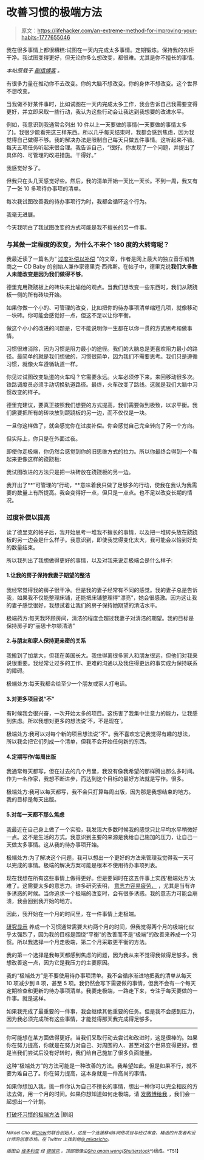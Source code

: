 # 改善习惯的极端方法

> 原文：<https://lifehacker.com/an-extreme-method-for-improving-your-habits-1777655046>

我在很多事情上都很糟糕:试图在一天内完成太多事情。定期锻炼。保持我的衣柜干净。我试图变得更好，但无论你多么想改变，都很难。尤其是你不擅长的事情。



*本帖原载于* [*剧组博客*](http://blog.crew.co/how-to-become-ok/) *。*

有很多力量在推动你不去改变。你的大脑不想改变。你的身体不想改变。这个世界不想改变。

当我做不好某件事时，比如试图在一天内完成太多工作，我会告诉自己我需要变得更好，并立即采取一些行动，我认为这些行动会让我达到我想要的改进水平。

例如，我意识到我通常会列出 10 件以上一天要做的事情(一天要做的事情太多了)。我很少能看完这三样东西。所以几乎每天结束时，我都会感到焦虑，因为我觉得自己做得不够。我的解决办法是限制自己每天只做五件事情。这听起来不错。每天五项任务听起来很合理。我告诉自己，“很好。你发现了一个问题，并提出了具体的、可管理的改进措施。干得好。”

我感觉好多了。

但我只在头几天感觉好些。然后，我的清单开始一天比一天长。不到一周，我又有了一张 10 多项待办事项的清单。

每次我试图改善我的待办事项行为时，我都会循环这个行为。

我毫无进展。

今天我明白了我试图改变的方式可能是我不擅长的另一件事。

### 与其做一定程度的改变，为什么不来个 180 度的大转弯呢？

我最近读了一篇名为“ [过度补偿以补偿](https://sivers.org/compensate) ”的文章，作者是网上最大的独立音乐销售商之一 CD Baby 的创始人兼作家德里克·西弗斯。在帖子中，德里克说**我们大多数人未能改变是因为我们做得不够**。

德里克用跷跷板上的砖块来比喻他的观点。当我们想改变一些东西时，我们从跷跷板一侧的所有砖块开始。

如果你做一个小的、可管理的改变，比如把你的待办事项清单缩短几项，就像移动一块砖。你可能会感觉好一点，但这不足以让你平衡。

做这个小小的改进的问题是，它不能说明你一生都在以你一贯的方式思考和做事情。

习惯很难消除，因为习惯是阻力最小的途径。我们的大脑总是更喜欢阻力最小的路径。最简单的就是我们想做的，习惯很简单，因为我们不需要思考。我们只是遵循习惯，就像火车遵循轨道一样。

你见过试图改变轨道的火车吗？它需要永远。火车必须停下来。来回移动很多次。铁路调度员必须手动切换轨道路径。最终，火车改变了路线。这就是我们大脑中习惯改变的样子。

德里克建议，要真正按照我们想要的方式提高，我们需要做到极致，以求平衡。我们需要把所有的砖块放到跷跷板的另一边，而不仅仅是一块。

一旦你这样做了，就会感觉你在过度补偿。你会感觉自己完全转向了另一个方向。

但实际上，你只是在外面过夜。

即使你走极端，你仍然会感觉到你的旧思维方式的拉力。所以你最终会得到一个看起来更像这样的跷跷板:

我试图改进的方法只是把一块砖放在跷跷板的另一边。

我开出了**“可管理的”行动，**意味着我只做了足够多的行动，使我在我认为我需要的数量上有所提高。我会变得好一点，但只是一点点。也不足以改变长期的情况。

### 过度补偿以提高

读了德里克的帖子后，我开始思考一堆我不擅长的事情，以及把一堆砖头放在跷跷板的另一边会是什么样子。我意识到，即使我觉得变化太大，我可能会以恰到好处的数量结束。

所以我列出了我想做得更好的事情，以及对我来说走极端会是什么样子:

#### 1.让我的房子保持我妻子期望的整洁

我经常觉得我的房子很干净。但是我的妻子经常有不同的感觉。我的妻子总是告诉我，如果我不仅能整理床铺，还能把床铺整理得“漂亮”，她会很感激。因为这让我的妻子感觉很好，我想试着让我们的房子保持她期望的清洁水平。

极端药方:每天我环顾房间，清洁的程度会超过我妻子对清洁的期望。我的目标是保持房子的“丽思卡尔顿清洁”

#### 2.与朋友和家人保持更亲密的关系

我搬到了加拿大，但我在美国长大。我住得离很多家人和朋友很远，但他们对我来说很重要。我经常让过多的工作、更难的沟通以及我住得更远的事实成为保持联系的障碍。

极端处方:每天我都会给至少一个朋友或家人打电话。

#### 3.对更多项目说“不”

有时候我会很兴奋，一次开始太多的项目。这伤害了我集中注意力的能力，让我感到焦虑。所以我想对更多的想法说‘不，不是现在’。

极端处方:我可以对每个新的项目想法说“不”。我不喜欢忘记我觉得有趣的想法，所以我会把它们列成一个清单，但我不会开始任何新的东西。

#### 4.定期写作/每周出版

我通常每天都写，但在过去的几个月里，我没有像我希望的那样腾出那么多时间。作为一名作家，我想不断进步，而达到这个目标的最好方法就是写作。很多。

极端处方:我可以每天都写，我不会只打算每周出版，因为那是我想结束的地方。我的目标是每天出版。

#### 5.对每一天都不那么焦虑

我最近在自己身上做了一个实验，我发现大多数时候我的感觉只比平均水平稍微好一点。这不是生活的方式。我意识到主要的来源是我给自己施加的压力，让自己一天做太多事情。这从我的待办事项开始。

极端处方:为了解决这个问题，我可以想出一个更好的方法来管理我觉得我一天可以完成的事情。极端的解决方案可能是根本不使用待办事项列表。

现在我想在所有这些事情上做得更好。但是要同时在这五件事上实践‘极端处方’太难了。这需要太多的意志力。许多研究表明， [意志力容易疲劳，](https://blog.crew.co/important-how-to-write-a-to-do-list/) ，尤其是当有许多诱惑的时候。当你追求一个极端的改变时，会有很多诱惑。我的意志力可能会崩溃，我会回到我开始的地方。

因此，我开始在一个月的时间里，在一件事情上走极端。

[研究显示](http://jamesclear.com/new-habit) 养成一个习惯通常需要大约两个月的时间，但我觉得两个月的极端化似乎太强烈了，因为我的目标是围绕“平衡”的改善而不是“极端”的改善来养成一个习惯。所以我选择一个月走极端，第二个月采取更平衡的方法。

我的第一个选择是我每天都感到焦虑的问题，因为我从来不觉得我做得足够多。我想改善这一点，因为它是我压力的主要原因。

我的“极端处方”是不要使用待办事项清单。我不会循序渐进地把我的清单从每天 10 项减少到 8 项，甚至 5 项。我仍然会写下需要做的事情，但我不会有一个每天定期检查和更新的待办事项清单。我要走极端，一路走下来，专注于每天要做的一件事。就是这样。

如果我完成了最重要的一件事，我会继续其他重要的任务。但是我不会感到压力，因为我必须完成所有这些事情，才能觉得那天我完成得足够多。

* * *

你可能想在某方面做得更好。当我们采取行动去尝试和改进时，这是很棒的。如果你在努力提高，你就是在努力对自己、对周围的人、甚至对这个世界变得更好。但是当我们尝试后没有好转时，我们给自己施加了很多负面能量。

这种“极端处方”的方法可能是一种改善的方法。我希望如此。但是如果不行，就不要为难自己了。你在努力提高，这本身就是一件高尚的事情。

如果你想加入我，挑一件你认为自己不擅长的事情，想出一种你可以完全相反的方法去做，用一个月的时间。如果你想知道如何走极端，请 [发微博给我](https://twitter.com/mikaelcho) ，我们会一起想出一个计划。

[打破坏习惯的极端方法](http://blog.crew.co/how-to-become-ok/) |剧组

* * *

<small>*Mikael Cho 是*</small>[<small>*Crew*</small>](http://pickcrew.com/)<small>*的联合创始人，这是一个连接移动&网络项目与经过审查、精选的开发者和设计师的创意市场。在 Twitter 上找到他*</small>[<small>*@ mikaelcho*</small>](https://twitter.com/mikaelcho)<small>*。*</small>

<small>*插图由*</small> [<small>*维多利亚*</small>](http://portfolios.ru/cherry_inspiration) <small>*经*</small> [<small>*德瑞克*</small>](https://sivers.org/compensate) <small>*。顶部图像由*</small>[<small>*Sira anam wong*</small>](http://www.shutterstock.com/pic-339568802/stock-vector-bar-graph-with-businessmen-startup-business-concept.html)<small>*(*</small>[<small>*Shutterstock*</small>](http://shutterstock.com)<small>*)组成。*T51】</small>